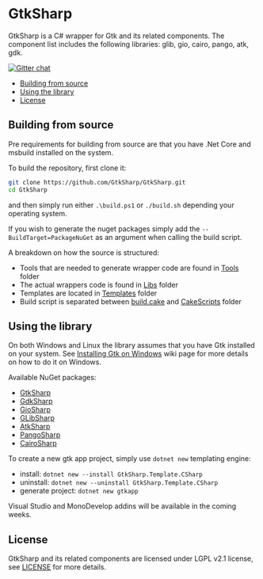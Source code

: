 # GtkSharp

GtkSharp is a C# wrapper for Gtk and its related components. The component list includes the following libraries: glib, gio, cairo, pango, atk, gdk.

[![Gitter chat](https://badges.gitter.im/gitterHQ/gitter.png)](https://gitter.im/GtkSharp/Lobby)

* [Building from source](#building-from-source)
* [Using the library](#using-the-library)
* [License](#license)

## Building from source

Pre requirements for building from source are that you have .Net Core and msbuild installed on the system.

To build the repository, first clone it:

```sh
git clone https://github.com/GtkSharp/GtkSharp.git
cd GtkSharp
```

and then simply run either `.\build.ps1` or `./build.sh` depending your operating system.

If you wish to generate the nuget packages simply add the `--BuildTarget=PackageNuGet` as an argument when calling the build script.

A breakdown on how the source is structured:

* Tools that are needed to generate wrapper code are found in [Tools](Source/Tools) folder
* The actual wrappers code is found in [Libs](Source/Libs) folder
* Templates are located in [Templates](Source/Templates) folder
* Build script is separated between [build.cake](build.cake) and [CakeScripts](CakeScripts) folder

## Using the library

On both Windows and Linux the library assumes that you have Gtk installed on your system. See [Installing Gtk on Windows](https://github.com/cra0zy/GtkSharp/wiki/Installing-Gtk-on-Windows) wiki page for more details on how to do it on Windows.

Available NuGet packages:

* [GtkSharp](https://www.nuget.org/packages/GtkSharp/)
* [GdkSharp](https://www.nuget.org/packages/GdkSharp/)
* [GioSharp](https://www.nuget.org/packages/GioSharp/)
* [GLibSharp](https://www.nuget.org/packages/GLibSharp/)
* [AtkSharp](https://www.nuget.org/packages/AtkSharp/)
* [PangoSharp](https://www.nuget.org/packages/PangoSharp/)
* [CairoSharp](https://www.nuget.org/packages/CairoSharp/)

To create a new gtk app project, simply use `dotnet new` templating engine:

* install: `dotnet new --install GtkSharp.Template.CSharp`
* uninstall: `dotnet new --uninstall GtkSharp.Template.CSharp`
* generate project: `dotnet new gtkapp`

Visual Studio and MonoDevelop addins will be available in the coming weeks.

## License

GtkSharp and its related components are licensed under LGPL v2.1 license, see [LICENSE](LICENSE) for more details.
